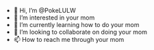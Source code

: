 - 👋 Hi, I’m @PokeLULW
- 👀 I’m interested in your mom
- 🌱 I’m currently learning how to do your mom
- 💞️ I’m looking to collaborate on doing your mom
- 📫 How to reach me through your mom

<!---
PokeLULW/PokeLULW is a ✨ special ✨ repository because its `README.md` (this file) appears on your GitHub profile.
You can click the Preview link to take a look at your changes.
--->
